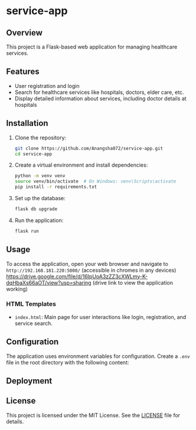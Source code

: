 # service-app

## Overview
This project is a Flask-based web application for managing healthcare services.

## Features
- User registration and login
- Search for healthcare services like hospitals, doctors, elder care, etc.
- Display detailed information about services, including doctor details at hospitals

## Installation

1. Clone the repository:
    ```sh
    git clone https://github.com/Anangsha072/service-app.git
    cd service-app
    ```

2. Create a virtual environment and install dependencies:
    ```sh
    python -m venv venv
    source venv/bin/activate  # On Windows: venv\Scripts\activate
    pip install -r requirements.txt
    ```

3. Set up the database:
    ```sh
    flask db upgrade
    ```

4. Run the application:
    ```sh
    flask run

    ```
    
## Usage
To access the application, open your web browser and navigate to `http://192.168.181.220:5000/` (accessible in chromes in any devices)
https://drive.google.com/file/d/16IpUoA3zZZ3cXWLmy-K-dqHbaXs66aOT/view?usp=sharing (drive link to view the application working)

### HTML Templates
- `index.html`: Main page for user interactions like login, registration, and service search.




## Configuration
The application uses environment variables for configuration. Create a `.env` file in the root directory with the following content:
## Deployment
## License
This project is licensed under the MIT License. See the [LICENSE](LICENSE) file for details.
